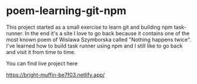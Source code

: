 # poem-learning-git-npm

This project started as a small exercise to learn git and building npm task-runner. 
In the end it's a site I love to go back because it contains one of the most known poem of Wislawa Szymborska called "Nothing happens twice".
<br />I've learned how to build task runner using npm and I still like to go back and visit it from time to time.

You can find live project here

https://bright-muffin-be7f03.netlify.app/ 
